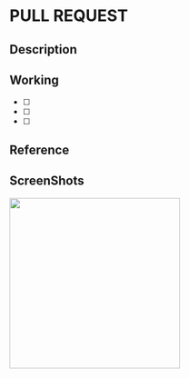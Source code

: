 # PULL REQUEST

## Description


## Working
- [ ] 
- [ ] 
- [ ] 


## Reference


## ScreenShots
<p>
	<img src="", width="300" />
</p>
